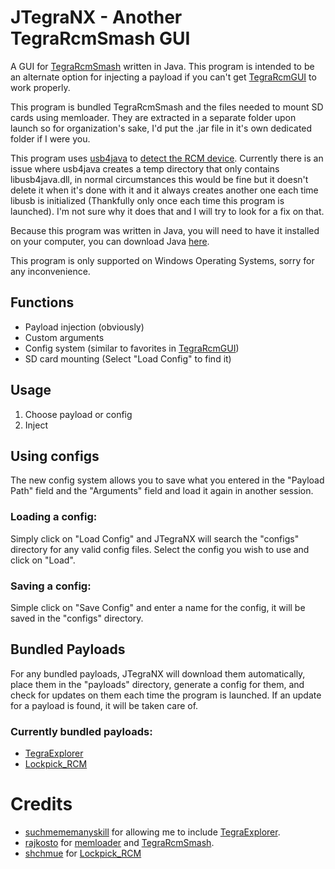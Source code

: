 # JTegraNX - Another TegraRcmSmash GUI
A GUI for [TegraRcmSmash](https://github.com/rajkosto/TegraRcmSmash) written in Java. This program is intended to be an alternate option for injecting a payload if you can't get [TegraRcmGUI](https://github.com/eliboa/TegraRcmGUI) to work properly.

This program is bundled TegraRcmSmash and the files needed to mount SD cards using memloader. They are extracted in a separate folder upon launch so for organization's sake, I'd put the .jar file in it's own dedicated folder if I were you.

This program uses [usb4java](http://usb4java.org/index.html) to [detect the RCM device](./src/jtegranx/util/TegraRCM.java). Currently there is an issue where usb4java creates a temp directory that only contains libusb4java.dll, in normal circumstances this would be fine but it doesn't delete it when it's done with it and it always creates another one each time libusb is initialized (Thankfully only once each time this program is launched). I'm not sure why it does that and I will try to look for a fix on that.

Because this program was written in Java, you will need to have it installed on your computer, you can download Java [here](https://www.java.com/en/).

This program is only supported on Windows Operating Systems, sorry for any inconvenience.

## Functions
- Payload injection (obviously)
- Custom arguments
- Config system (similar to favorites in [TegraRcmGUI](https://github.com/eliboa/TegraRcmGUI))
- SD card mounting (Select "Load Config" to find it)

## Usage
1. Choose payload or config
2. Inject

## Using configs
The new config system allows you to save what you entered in the "Payload Path" field and the "Arguments" field and load it again in another session.

### Loading a config:
Simply click on "Load Config" and JTegraNX will search the "configs" directory for any valid config files. Select the config you wish to use and click on "Load".

### Saving a config:
Simple click on "Save Config" and enter a name for the config, it will be saved in the "configs" directory.

## Bundled Payloads
For any bundled payloads, JTegraNX will download them automatically, place them in the "payloads" directory, generate a config for them, and check for updates on them each time the program is launched. If an update for a payload is found, it will be taken care of.

### Currently bundled payloads:
- [TegraExplorer](https://github.com/suchmememanyskill/TegraExplorer)
- [Lockpick_RCM](https://github.com/shchmue/Lockpick_RCM)

# Credits
- [suchmememanyskill](https://github.com/suchmememanyskill) for allowing me to include [TegraExplorer](https://github.com/suchmememanyskill/TegraExplorer).
- [rajkosto](https://github.com/rajkosto) for [memloader](https://github.com/rajkosto/memloader) and [TegraRcmSmash](https://github.com/rajkosto/TegraRcmSmash).
- [shchmue](https://github.com/shchmue) for [Lockpick_RCM](https://github.com/shchmue/Lockpick_RCM)
